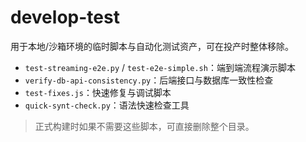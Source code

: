 # develop-test

用于本地/沙箱环境的临时脚本与自动化测试资产，可在投产时整体移除。

- `test-streaming-e2e.py` / `test-e2e-simple.sh`：端到端流程演示脚本
- `verify-db-api-consistency.py`：后端接口与数据库一致性检查
- `test-fixes.js`：快速修复与调试脚本
- `quick-synt-check.py`：语法快速检查工具

> 正式构建时如果不需要这些脚本，可直接删除整个目录。
